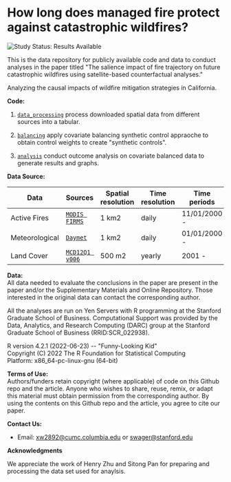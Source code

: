 # How long does managed fire protect against catastrophic wildfires?

<img src="https://img.shields.io/badge/Study%20Status-Results%20Available-yellow.svg" alt="Study Status: Results Available"> 

This is the data repository for publicly available code and data to conduct analyses in the paper titled "The salience impact of fire trajectory on future catastrophic wildfires using satellite-based counterfactual analyses."

Analyzing the causal impacts of wildfire mitigation strategies in California.

<b>Code: </b><br>

1. [`data_processing`](https://github.com/wxwx1993/wildfire_mitigation/tree/main/data_processing) process downloaded spatial data from different sources into a tabular.

2. [`balancing`](https://github.com/wxwx1993/wildfire_mitigation/tree/main/balancing) apply covariate balancing synthetic control appraoche to obtain control weights to create "synthetic controls".

3. [`analysis`](https://github.com/wxwx1993/wildfire_mitigation/tree/main/analysis) conduct outcome analysis on covariate balanced data to generate results and graphs.

<b> Data Source: </b><br>

| Data    |  Sources      |  Spatial resolution  | Time resolution | Time periods
| ----------  | -------------------- |-----------------|-----------------|-----------------|
| Active Fires   | [`MODIS FIRMS`](https://firms.modaps.eosdis.nasa.gov/download/) |  1 km2        | daily | 11/01/2000 - |
| Meteorological | [`Daymet`](https://daymet.ornl.gov/) |  1 km2        | daily | 01/01/2000 - |
| Land Cover   | [`MCD12Q1 v006`](https://lpdaac.usgs.gov/products/mcd12q1v006) |  500 m2        | yearly | 2001 - |


<b>Data: </b><br>
All data needed to evaluate the conclusions in the paper are present in the paper and/or the Supplementary Materials and Online Repository. Those interested in the original data can contact the corresponding author.

All the analyses are run on Yen Servers with R programming at the Stanford Graduate School of Business. Computational Support was provided by the Data, Analytics, and Research Computing (DARC) group at the Stanford Graduate School of Business (RRID:SCR_022938).

R version 4.2.1 (2022-06-23) -- "Funny-Looking Kid"  
Copyright (C) 2022 The R Foundation for Statistical Computing  
Platform: x86_64-pc-linux-gnu (64-bit)  

<b>Terms of Use:</b><br>
Authors/funders retain copyright (where applicable) of code on this Github repo and the article. Anyone who wishes to share, reuse, remix, or adapt this material must obtain permission from the corresponding author. By using the contents on this Github repo and the article, you agree to cite our paper.


<b>Contact Us: </b><br>
* Email: xw2892@cumc.columbia.edu or swager@stanford.edu

<b>Acknowledgments</b><br>

We appreciate the work of Henry Zhu and Sitong Pan for preparing and processing the data set used for anaylsis. 

